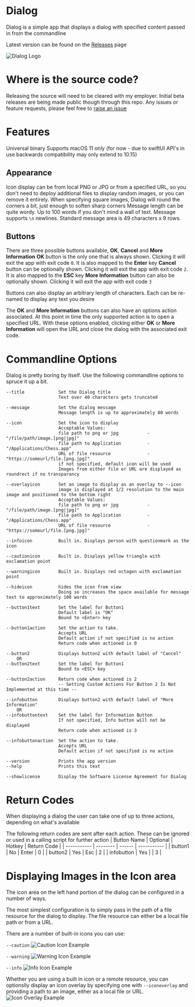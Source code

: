 
# Dialog

Dialog is a simple app that displays a dialog with specified content passed in from the commandline

Latest version can be found on the [Releases](https://github.com/bartreardon/Dialog-public/releases) page

![Dialog Logo](/assets/screen1.png)

# Where is the source code?

Releasing the source will need to be cleared with my employer. Initial beta releases are being made public though through this repo. Any issues or feature requests, please feel free to [raise an issue](https://github.com/bartreardon/Dialog-public/issues)

# Features
Universal binary
Supports macOS 11 only (for now - due to swiftUI API's in use backwards compatibility may only extend to 10.15)

## Appearance
Icon display can be from local PNG or JPG or from a specified URL, so you don't need to deploy additional files to display random images, or you can remove it entirely. When specifying square images, Dialog will round the corners a bit, just enough to soften sharp corners
Message length can be quite wordy. Up to 100 words if you don't mind a wall of text. Message supports `\n` newlines. Standard message area is 49 characters x 9 rows.

## Buttons
There are three possible buttons available, **OK**, **Cancel** and **More Information**
**OK** button is the only one that is always shown. Clicking it will exit the app with exit code `0`. It is also mapped to the **Enter** key
**Cancel** button can be optionally shown. Clicking it will exit the app with exit code `2`. It is also mapped to the **ESC** key
**More Information** button can also be optionally shown. Clicking it will exit the app with exit code `3`

Buttons can also display an arbitrary length of characters. Each can be re-named to display any text you desire

The **OK** and **More Information** buttons can also have an options action associated. At this point in time the only supported action is to open a specified URL. With these options enabled, clicking either **OK** or **More Information** will open the URL and close the dialog with the associated exit code. 



# Commandline Options

Dialog is pretty boring by itself. Use the following commandline options to spruce it up a bit.

    --title             Set the Dialog title
                        Text over 40 characters gets truncated
    
    --message           Set the dialog message
                        Message length is up to approximately 80 words
    
    --icon              Set the icon to display
                        Acceptable Values:
                        file path to png or jpg           -  "/file/path/image.[png|jpg]"
                        file path to Application          -  "/Applications/Chess.app"
                        URL of file resource              -  "https://someurl/file.[png.jpg]"
                        if not specified, default icon will be used
                        Images from either file or URL are displayed as roundrect if no transparancy

    --overlayicon       Set an image to display as an overlay to --icon
                        image is displayed at 1/2 resolution to the main image and positioned to the bottom right
                        Acceptable Values:
                        file path to png or jpg           -  "/file/path/image.[png|jpg]"
                        file path to Application          -  "/Applications/Chess.app"
                        URL of file resource              -  "https://someurl/file.[png.jpg]"
                        
    --infoicon          Built in. Displays person with questionmark as the icon

    --cautionicon       Built in. Displays yellow triangle with exclamation point

    --warningicon       Built in. Displays red octagon with exclamation point
            
    --hideicon          hides the icon from view
                        Doing so increases the space available for message text to approximately 100 words

    --button1text       Set the label for Button1
                        Default label is "OK"
                        Bound to <Enter> key

    --button1action     Set the action to take.
                        Accepts URL
                        Default action if not specified is no action
                        Return code when actioned is 0

    --button2           Displays button2 with default label of "Cancel"
        OR
    --button2text       Set the label for Button1
                        Bound to <ESC> key

    --button2action     Return code when actioned is 2
                        -- Setting Custom Actions For Button 2 Is Not Implemented at this time --

    --infobutton        Displays button2 with default label of "More Information"
        OR
    --infobuttontext    Set the label for Information Button
                        If not specified, Info button will not be displayed
                        Return code when actioned is 3

    --infobuttonaction  Set the action to take.
                        Accepts URL
                        Default action if not specified is no action

    --version           Prints the app version
    --help              Prints this text

    --showlicense       Display the Software License Agreement for Dialog

# Return Codes
When displaying a dialog the user can take one of up to three actions, depending on what's available

The following return codes are sent after each action. These can be ignored or used in a calling script for further action
| Button Name | Optional | Hotkey | Return Code |
| ----------- | -------- | ------ | ----------- |
| button1     | No       | Enter  | 0           |
| button2     | Yes      | Esc    | 2           |
| infobutton  | Yes      |        | 3           |

# Displaying Images in the Icon area
The icon area on the left hand portion of the dialog can be configured in a number of ways.

The most simplest configuration is to simply pass in the path of a file resource for the dialog to display. The file resource can either be a local file path or from a URL.

There are a number of built-in icons you can use:

`--caution`
![Caution Icon Example](/assets/caution.png)

`--warning`
![Warning Icon Example](/assets/warning.png)

`--info`
![Info Icon Example](/assets/info.png)

Whether you are using a built in icon or a remote resource, you can optionslly display an icon overlay by specifying one with `--iconoverlay` and providing a path to an image, either as a local file or URL.
![Icon Overlay Example](/assets/overlay2.png)

